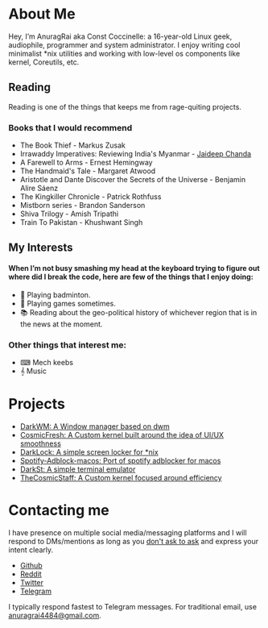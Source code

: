 <h1 style="display: none;"> ABOUT </h1>

# About Me

Hey, I’m AnuragRai aka Const Coccinelle: a 16-year-old Linux geek, audiophile, programmer and system administrator. I enjoy writing cool minimalist *nix utilities and working with low-level os components like kernel, Coreutils, etc.  

## Reading
Reading is one of the things that keeps me from rage-quiting projects.

### <i class="fa-solid fa-book"></i> Books that I would recommend
- The Book Thief - Markus Zusak  
- Irrawaddy Imperatives: Reviewing India's Myanmar - [Jaideep Chanda](https://www.amazon.in/dp/9390095344/ref=cm)  
- A Farewell to Arms - Ernest Hemingway  
- The Handmaid's Tale - Margaret Atwood  
- Aristotle and Dante Discover the Secrets of the Universe - Benjamin Alire Sáenz  
- The Kingkiller Chronicle - Patrick Rothfuss  
- Mistborn series - Brandon Sanderson  
- Shiva Trilogy - Amish Tripathi  
- Train To Pakistan - Khushwant Singh  

## My Interests

#### When I’m not busy smashing my head at the keyboard trying to figure out where did I break the code, here are few of the things that I enjoy doing:

- 🏸 Playing badminton.  
- 👾 Playing games sometimes.  
- 📚 Reading about the geo-political history of whichever region that is in the news at the moment.  

### Other things that interest me:

- ⌨ Mech keebs  
- 𝄞 Music  

# Projects  

- [DarkWM: A Window manager based on dwm](https://github.com/Dark-Matter7232/DarkWM) 
- [CosmicFresh: A Custom kernel built around the idea of UI/UX smoothness](https://github.com/Dark-Matter7232/Cosmic-fresh) 
- [DarkLock: A simple screen locker for *nix](https://github.com/Dark-Matter7232/DarkLock)  
- [Spotify-Adblock-macos: Port of spotify adblocker for macos](https://github.com/Dark-Matter7232/spotify-adblock-mac)  
- [DarkSt: A simple terminal emulator](https://github.com/Dark-Matter7232/DarkST)  
- [TheCosmicStaff: A Custom kernel focused around efficiency](https://github.com/Dark-Matter7232/The-Cosmic-Staff)

# Contacting me

I have presence on multiple social media/messaging platforms and I will respond to DMs/mentions as long as you [don't ask to ask](https://dontasktoask.com/) and express your intent clearly.

- [ <i class="fa-brands fa-github"></i> Github](https://github.com/Dark-Matter7232)
- [ <i class="fa-brands fa-reddit"></i> Reddit](https://www.reddit.com/user/Dark-Matter7232)
- [ <i class="fa-brands fa-twitter"></i> Twitter](https://twitter.com/RoofTopDictator)
- [ <i class="fa-brands fa-telegram"></i> Telegram](https://telegram.me/AnuragRoy)


I typically respond fastest to Telegram messages. For traditional email, use [anuragrai4484@gmail.com](mailto:anuragrai4484@gmail.com).
